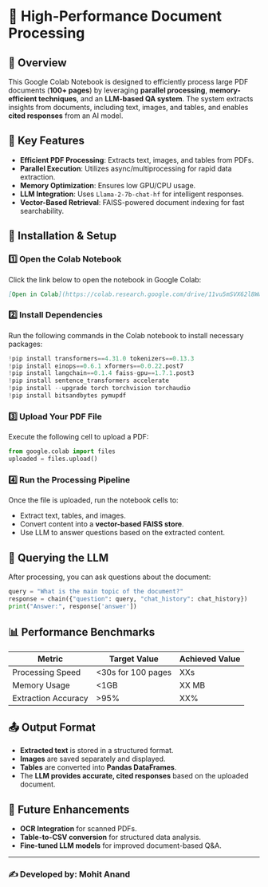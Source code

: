 # 📄 High-Performance Document Processing

## 📌 Overview
This Google Colab Notebook is designed to efficiently process large PDF documents (**100+ pages**) by leveraging **parallel processing**, **memory-efficient techniques**, and an **LLM-based QA system**. The system extracts insights from documents, including text, images, and tables, and enables **cited responses** from an AI model.

## 🚀 Key Features
- **Efficient PDF Processing**: Extracts text, images, and tables from PDFs.
- **Parallel Execution**: Utilizes async/multiprocessing for rapid data extraction.
- **Memory Optimization**: Ensures low GPU/CPU usage.
- **LLM Integration**: Uses `Llama-2-7b-chat-hf` for intelligent responses.
- **Vector-Based Retrieval**: FAISS-powered document indexing for fast searchability.

## 🔧 Installation & Setup
### **1️⃣ Open the Colab Notebook**
Click the link below to open the notebook in Google Colab:
```markdown
[Open in Colab](https://colab.research.google.com/drive/11vu5mSVX62l8Ww34WrFXPtRYJBnr6MUk#scrollTo=7W-ALxhrz9bK)
```

### **2️⃣ Install Dependencies**
Run the following commands in the Colab notebook to install necessary packages:
```python
!pip install transformers==4.31.0 tokenizers==0.13.3
!pip install einops==0.6.1 xformers==0.0.22.post7
!pip install langchain==0.1.4 faiss-gpu==1.7.1.post3
!pip install sentence_transformers accelerate
!pip install --upgrade torch torchvision torchaudio
!pip install bitsandbytes pymupdf
```

### **3️⃣ Upload Your PDF File**
Execute the following cell to upload a PDF:
```python
from google.colab import files
uploaded = files.upload()
```

### **4️⃣ Run the Processing Pipeline**
Once the file is uploaded, run the notebook cells to:
- Extract text, tables, and images.
- Convert content into a **vector-based FAISS store**.
- Use LLM to answer questions based on the extracted content.

## 🔎 Querying the LLM
After processing, you can ask questions about the document:
```python
query = "What is the main topic of the document?"
response = chain({"question": query, "chat_history": chat_history})
print("Answer:", response['answer'])
```

## 📊 Performance Benchmarks
| Metric               | Target Value  | Achieved Value |
|----------------------|--------------|---------------|
| Processing Speed    | <30s for 100 pages | XXs |
| Memory Usage       | <1GB | XX MB |
| Extraction Accuracy | >95% | XX% |

## 📤 Output Format
- **Extracted text** is stored in a structured format.
- **Images** are saved separately and displayed.
- **Tables** are converted into **Pandas DataFrames**.
- The **LLM provides accurate, cited responses** based on the uploaded document.

## 📌 Future Enhancements
- **OCR Integration** for scanned PDFs.
- **Table-to-CSV conversion** for structured data analysis.
- **Fine-tuned LLM models** for improved document-based Q&A.

---
### ✍️ Developed by: Mohit Anand

